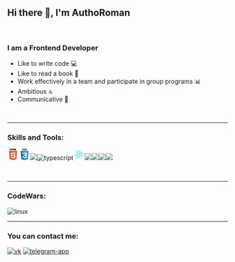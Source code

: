 ## Hi there 👋, I'm AuthoRoman
</br>

### I am a Frontend Developer  

-  Like to write code 💻
-  Like to read a book 📖
-  Work effectively in a team and participate in group programs 📊
-  Ambitious 🔝
-  Сommunicative 💬
  
</br>

---
 

### Skills and Tools:

<img   width = "26px" src ="https://raw.githubusercontent.com/github/explore/80688e429a7d4ef2fca1e82350fe8e3517d3494d/topics/html/html.png" /><img  width = "26px" src ="https://raw.githubusercontent.com/github/explore/80688e429a7d4ef2fca1e82350fe8e3517d3494d/topics/css/css.png" /><img  width = "26px" src ="https://img.icons8.com/fluency/48/javascript.png" /><img width="26" src="https://img.icons8.com/fluency/48/typescript--v1.png" alt="typescript"/><img width="26px" src="https://raw.githubusercontent.com/github/explore/80688e429a7d4ef2fca1e82350fe8e3517d3494d/topics/react/react.png" /><img width="26px" src="https://img.icons8.com/windows/32/9900C0/redux.png" /><img width="42px" src="https://repository-images.githubusercontent.com/180328715/fca49300-e7f1-11ea-9f51-cfd949b31560" /><img  width="26px" src="https://static-00.iconduck.com/assets.00/mobx-icon-1024x1024-c9qpjcmj.png" /><img width = "26px" src ="https://img.icons8.com/color/48/linux--v1.png" />

</br>
 
---
 
### CodeWars:

<img  alt = "linux" width = "300px" src ="https://www.codewars.com/users/w%2Fc/badges/large" />

</br>

--- 

### You can contact me:
 
<a href="https://vk.com/llile"><img  alt = "vk" width = "26px" src ="https://img.icons8.com/fluency/48/vk-circled.png" /></a> 
<a href="https://t.me/liilllle"><img width="26px" height="26px" src="https://img.icons8.com/fluency/48/telegram-app.png" alt="telegram-app"/></a> 
